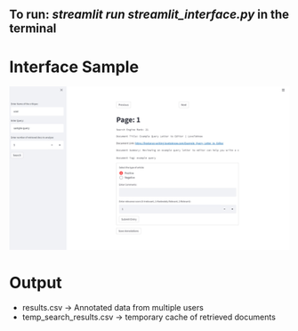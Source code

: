 ## To run: _streamlit run streamlit_interface.py_ in the terminal

# Interface Sample
![interface](sample_screenshot.jpg)

# Output
- results.csv -> Annotated data from multiple users
- temp_search_results.csv -> temporary cache of retrieved documents